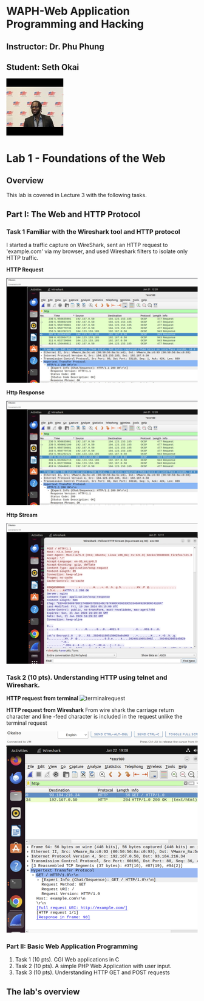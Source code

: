# WAPH-Web Application Programming and Hacking

## Instructor: Dr. Phu Phung

## Student: Seth Okai

![Seths's Headshot](Images/headshot.jpg)

# Lab 1 - Foundations of the Web 

## Overview 

This lab is covered in Lecture 3 with the following tasks.

## Part I: The Web and HTTP Protocol

### Task 1  Familiar with the Wireshark tool and HTTP protocol
I started a traffic capture on WireShark, sent an HTTP request to 'example.com' via my browser, and used Wireshark filters to isolate only HTTP traffic.

**HTTP Request**

![http request](Images/httprequest.jpg)


**Http Response**

![http response](Images/httpresponse.jpg)

**Http Stream**

![http steam](Images/httpstream.jpg)

      
### Task 2 (10 pts). Understanding HTTP using telnet and Wireshark.

**HTTP request from terminal**
![terminalrequest](Images/terminalrequest.jpj)

**HTTP request from Wireshark**
From wire shark the carriage return character and line -feed character is included in the request unlike the terminal request

![wiresharkrequest](Images/wiresharkrequest.jpg)


### Part II: Basic Web Application Programming

   1. Task 1 (10 pts). CGI Web applications in C
   2. Task 2 (10 pts). A simple PHP Web Application with user input.
   3. Task 3 (10 pts). Understanding HTTP GET and POST requests



## The lab's overview


